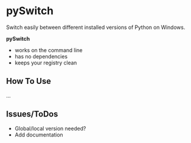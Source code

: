 
pySwitch
========

Switch easily between different installed versions of Python on Windows.

**pySwitch**

- works on the command line
- has no dependencies
- keeps your registry clean

How To Use
----------
...

Issues/ToDos
------------
- Global/local version needed?
- Add documentation
